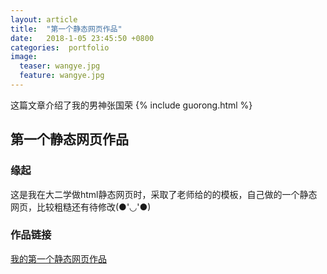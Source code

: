 ```yaml
---
layout: article
title:  "第一个静态网页作品"
date:   2018-1-05 23:45:50 +0800
categories:  portfolio
image:
  teaser: wangye.jpg
  feature: wangye.jpg
---
```

这篇文章介绍了我的男神张国荣 {% include guorong.html %}

## 第一个静态网页作品
### 缘起
这是我在大二学做html静态网页时，采取了老师给的的模板，自己做的一个静态网页，比较粗糙还有待修改(●'◡'●)

### 作品链接
[我的第一个静态网页作品](https://violette9953.github.io/portfolio/guorongweb/guorong.html)

